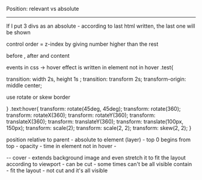 Position:
relevant vs absolute

--------------

If I put 3 divs as an absolute - according to last html written, the last one will be shown

control order = z-index by giving number higher than the rest

before , after and content

events in css -> hover
effect is written in element not in hover
.test{
<!-- transition-property: width;
transition-duration: 2s;
transition-delay: 1s;
transition-timing-function: 1s; -->
<!-- transition: 2s width; -->
<!-- transition: all 2s ; -->
transition: width 2s, height 1s ;
transition: transform 2s;
transform-origin: middle center;

use rotate or skew border


}
.text:hover{
    <!-- width: 100%;
    height: 100vh; -->
    transform: rotate(45deg, 45deg);
    transform: rotate(360);
    transform: rotateX(360);
    transform: rotateY(360);
    transform: translateX(360);
    transform: translateY(360);
    transform: translate(100px, 150px);
    <!-- Changed according to 2* Width and height  -->
    transform: scale(2); 
    transform: scale(2, 2); 
    transform: skew(2, 2); 
}

position relative to parent - absolute to element (layer) - top 0 begins from top - opacity - time in element not in hover - 

--
cover - extends background image and even stretch it to fit the layout according to viewport - can be cut - some times can't be all visible 
contain - fit the layout - not cut and it's all visible